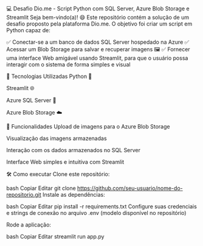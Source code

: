 💻 Desafio Dio.me - Script Python com SQL Server, Azure Blob Storage e Streamlit
Seja bem-vindo(a)! 😄
Este repositório contém a solução de um desafio proposto pela plataforma Dio.me. O objetivo foi criar um script em Python capaz de:

✅ Conectar-se a um banco de dados SQL Server hospedado na Azure
✅ Acessar um Blob Storage para salvar e recuperar imagens 🖼️
✅ Fornecer uma interface Web amigável usando Streamlit, para que o usuário possa interagir com o sistema de forma simples e visual

🚀 Tecnologias Utilizadas
Python 🐍

Streamlit 🌐

Azure SQL Server 💾

Azure Blob Storage ☁️

📸 Funcionalidades
Upload de imagens para o Azure Blob Storage

Visualização das imagens armazenadas

Interação com os dados armazenados no SQL Server

Interface Web simples e intuitiva com Streamlit

🛠️ Como executar
Clone este repositório:

bash
Copiar
Editar
git clone https://github.com/seu-usuario/nome-do-repositorio.git
Instale as dependências:

bash
Copiar
Editar
pip install -r requirements.txt
Configure suas credenciais e strings de conexão no arquivo .env (modelo disponível no repositório)

Rode a aplicação:

bash
Copiar
Editar
streamlit run app.py
